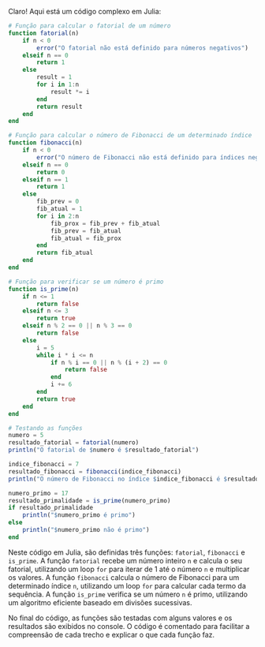 Claro! Aqui está um código complexo em Julia:

```julia
# Função para calcular o fatorial de um número
function fatorial(n)
    if n < 0
        error("O fatorial não está definido para números negativos")
    elseif n == 0
        return 1
    else
        result = 1
        for i in 1:n
            result *= i
        end
        return result
    end
end

# Função para calcular o número de Fibonacci de um determinado índice
function fibonacci(n)
    if n < 0
        error("O número de Fibonacci não está definido para índices negativos")
    elseif n == 0
        return 0
    elseif n == 1
        return 1
    else
        fib_prev = 0
        fib_atual = 1
        for i in 2:n
            fib_prox = fib_prev + fib_atual
            fib_prev = fib_atual
            fib_atual = fib_prox
        end
        return fib_atual
    end
end

# Função para verificar se um número é primo
function is_prime(n)
    if n <= 1
        return false
    elseif n <= 3
        return true
    elseif n % 2 == 0 || n % 3 == 0
        return false
    else
        i = 5
        while i * i <= n
            if n % i == 0 || n % (i + 2) == 0
                return false
            end
            i += 6
        end
        return true
    end
end

# Testando as funções
numero = 5
resultado_fatorial = fatorial(numero)
println("O fatorial de $numero é $resultado_fatorial")

indice_fibonacci = 7
resultado_fibonacci = fibonacci(indice_fibonacci)
println("O número de Fibonacci no índice $indice_fibonacci é $resultado_fibonacci")

numero_primo = 17
resultado_primalidade = is_prime(numero_primo)
if resultado_primalidade
    println("$numero_primo é primo")
else
    println("$numero_primo não é primo")
end
```

Neste código em Julia, são definidas três funções: `fatorial`, `fibonacci` e `is_prime`. A função `fatorial` recebe um número inteiro `n` e calcula o seu fatorial, utilizando um loop `for` para iterar de 1 até o número `n` e multiplicar os valores. A função `fibonacci` calcula o número de Fibonacci para um determinado índice `n`, utilizando um loop `for` para calcular cada termo da sequência. A função `is_prime` verifica se um número `n` é primo, utilizando um algoritmo eficiente baseado em divisões sucessivas.

No final do código, as funções são testadas com alguns valores e os resultados são exibidos no console. O código é comentado para facilitar a compreensão de cada trecho e explicar o que cada função faz.